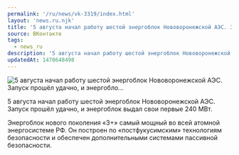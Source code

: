 ```yaml
---
permalink: '/ru/news/vk-3319/index.html'
layout: 'news.ru.njk'
title: '5 августа начал работу шестой энергоблок Нововоронежской АЭС. Запуск прошёл удачно, и энергобло…'
source: ВКонтакте
tags:
  - news_ru
description: '5 августа начал работу шестой энергоблок Нововоронежской АЭС. Запуск прошёл удачно, и энергобло…'
updatedAt: 1470648498
---
```

![5 августа начал работу шестой энергоблок Нововоронежской АЭС. Запуск прошёл удачно, и энергобло…](https://sun9-54.userapi.com/impf/c626119/v626119195/2036e/B8WI-OxnC7k.jpg?size=930x523&quality=96&proxy=1&sign=4ed02bff565cb88076ad5b6833d2bf2c&c_uniq_tag=cNYBhWjS2fc4LqwZNYUgJyyy-T_bXZhF3kGiJ7zgjEk&type=album)

5 августа начал работу шестой энергоблок Нововоронежской АЭС. Запуск прошёл удачно, и энергоблок выдал свои первые 240 МВт.

Энергоблок нового поколения «3+» самый мощный во всей атомной энергосистеме РФ. Он построен по «постфукусимским» технологиям безопасности и обеспечен дополнительными системами пассивной безопасности.
